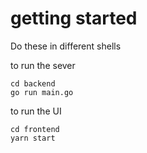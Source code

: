# getting started

Do these in different shells

to run the sever

```
cd backend
go run main.go
```

to run the UI

```
cd frontend
yarn start
```